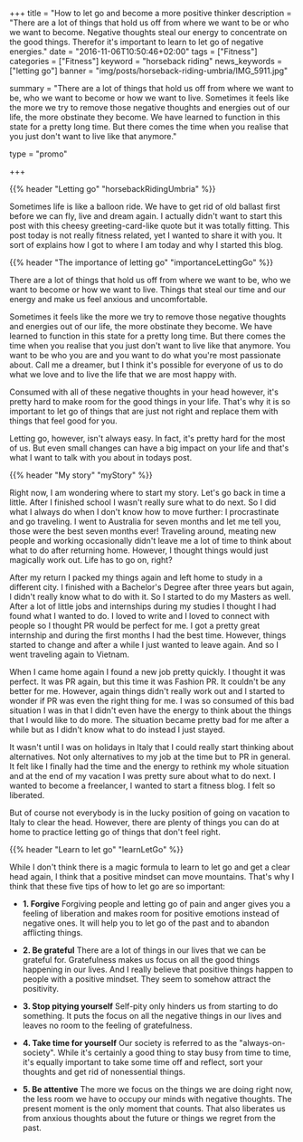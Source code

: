 +++
title = "How to let go and become a more positive thinker
description = "There are a lot of things that hold us off from where we want to be or who we want to become. Negative thoughts steal our energy to concentrate on the good things. Therefor it's important to learn to let go of negative energies."
date = "2016-11-06T10:50:46+02:00"
tags = ["Fitness"]
categories = ["Fitness"]
keyword = "horseback riding"
news_keywords = ["letting go"]
banner = "img/posts/horseback-riding-umbria/IMG_5911.jpg"

summary = "There are a lot of things that hold us off from where we want to be, who we want to become or how we want to live. 
Sometimes it feels like the more we try to remove those negative thoughts and energies out of our life, the more obstinate they become. We have learned to function in this state for a pretty long time. But there comes the time when you realise that you just don't want to live like that anymore."

type = "promo"

+++

{{% header "Letting go" "horsebackRidingUmbria" %}}

Sometimes life is like a balloon ride. We have to get rid of old ballast first before we can fly, live and dream again. 
I actually didn't want to start this post with this cheesy greeting-card-like quote but it was totally fitting. This post today is not really fitness related, yet I wanted to share it with you. It sort of explains how I got to where I am today and why I started this blog.   

{{% header "The importance of letting go" "importanceLettingGo" %}} 

There are a lot of things that hold us off from where we want to be, who we want to become or how we want to live. Things that steal our time and our energy and make us feel anxious and uncomfortable. 

Sometimes it feels like the more we try to remove those negative thoughts and energies out of our life, the more obstinate they become. We have learned to function in this state for a pretty long time. But there comes the time when you realise that you just don't want to live like that anymore. You want to be who you are and you want to do what you're most passionate about. Call me a dreamer, but I think it's possible for everyone of us to do what we love and to live the life that we are most happy with. 

Consumed with all of these negative thoughts in your head however, it's pretty hard to make room for the good things in your life. That's why it is so important to let go of things that are just not right and replace them with things that feel good for you.

Letting go, however, isn't always easy. In fact, it's pretty hard for the most of us. But even small changes can have a big impact on your life and that's what I want to talk with you about in todays post. 

{{% header "My story" "myStory" %}}

Right now, I am wondering where to start my story. Let's go back in time a little. 
After I finished school I wasn't really sure what to do next. So I did what I always do when I don't know how to move further: I procrastinate and go traveling. I went to Australia for seven months and let me tell you, those were the best seven months ever! Traveling around, meating new people and working occasionally didn't leave me a lot of time to think about what to do after returning home. However, I thought things would just magically work out. Life has to go on, right?

After my return I packed my things again and left home to study in a different city. I finished with a Bachelor's Degree after three years but again, I didn't really know what to do with it. So I started to do my Masters as well. After a lot of little jobs and internships during my studies I thought I had found what I wanted to do. I loved to write and I loved to connect with people so I thought PR would be perfect for me. I got a pretty great internship and during the first months I had the best time. However, things started to change and after a while I just wanted to leave again. And so I went traveling again to Vietnam. 

When I came home again I found a new job pretty quickly. I thought it was perfect. It was PR again, but this time it was Fashion PR. It couldn't be any better for me. However, again things didn't really work out and I started to wonder if PR was even the right thing for me. I was so consumed of this bad situation I was in that I didn't even have the energy to think about the things that I would like to do more. The situation became pretty bad for me after a while but as I didn't know what to do instead I just stayed. 

It wasn't until I was on holidays in Italy that I could really start thinking about alternatives. Not only alternatives to my job at the time but to PR in general. It felt like I finally had the time and the energy to rethink my whole situation and at the end of my vacation I was pretty sure about what to do next. I wanted to become a freelancer, I wanted to start a fitness blog. I felt so liberated.

But of course not everybody is in the lucky position of going on vacation to Italy to clear the head. However, there are plenty of things you can do at home to practice letting go of things that don't feel right. 

{{% header "Learn to let go" "learnLetGo" %}}

While I don't think there is a magic formula to learn to let go and get a clear head again, I think that a positive mindset can move mountains. That's why I think that these five tips of how to let go are so important:

* **1. Forgive**
Forgiving people and letting go of pain and anger gives you a feeling of liberation and makes room for positive emotions instead of negative ones. It will help you to let go of the past and to abandon afflicting things. 

* **2. Be grateful**
There are a lot of things in our lives that we can be grateful for. Gratefulness makes us focus on all the good things happening in our lives. And I really believe that positive things happen to people with a positive mindset. They seem to somehow attract the positivity. 

* **3. Stop pitying yourself**
Self-pity only hinders us from starting to do something. It puts the focus on all the negative things in our lives and leaves no room to the feeling of gratefulness. 

* **4. Take time for yourself**
Our society is referred to as the "always-on-society". While it's certainly a good thing to stay busy from time to time, it's equally important to take some time off and reflect, sort your thoughts and get rid of nonessential things.

* **5. Be attentive**
The more we focus on the things we are doing right now, the less room we have to occupy our minds with negative thoughts. The present moment is the only moment that counts. That also liberates us from anxious thoughts about the future or things we regret from the past.


